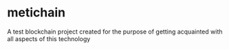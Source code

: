 # metichain
A test blockchain project created for the purpose of getting acquainted with all aspects of this technology
